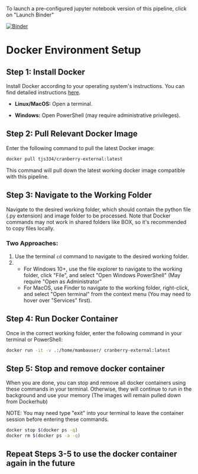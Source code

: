 
To launch a pre-configured jupyter notebook version of this pipeline, click on "Launch Binder"

[![Binder](https://mybinder.org/badge_logo.svg)](https://mybinder.org/v2/gh/tylerslonecki/bi-img-cranberry-external/HEAD?labpath=binder%2FInternal_Scans.ipynb)


# Docker Environment Setup

## Step 1: Install Docker

Install Docker according to your operating system's instructions. You can find detailed instructions [here](https://docs.docker.com/engine/install/).

- **Linux/MacOS:**
  Open a terminal.

- **Windows:**
  Open PowerShell (may require administrative privileges).

## Step 2: Pull Relevant Docker Image

Enter the following command to pull the latest Docker image:

```bash
docker pull tjs334/cranberry-external:latest
```
This command will pull down the latest working docker image compatible with this pipeline.

## Step 3: Navigate to the Working Folder

Navigate to the desired working folder, which should contain the python file (.py extension) and image folder to be processed. Note that Docker commands may not work in shared folders like BOX, so it's recommended to copy files locally.

### Two Approaches:

1. Use the terminal `cd` command to navigate to the desired working folder.
2.   - For Windows 10+, use the file explorer to navigate to the working folder, click "File", and select "Open Windows PowerShell" (May require "Open as     Administrator"
     - For MacOS, use Finder to navigate to the working folder, right-click, and select "Open terminal" from the context menu (You may need to hover over "Services" first).

## Step 4: Run Docker Container

Once in the correct working folder, enter the following command in your terminal or PowerShell:

```bash
docker run -it -v .:/home/mambauser/ cranberry-external:latest
```


## Step 5: Stop and remove docker container
When you are done, you can stop and remove all docker containers using these commands in your terminal. Otherwise, they will continue to run in the background and use your memory (The images will remain pulled down from Dockerhub)

NOTE: You may need type "exit" into your terminal to leave the container session before entering these commands.
```bash
docker stop $(docker ps -q)
docker rm $(docker ps -a -q)
```

## Repeat Steps 3-5 to use the docker container again in the future
